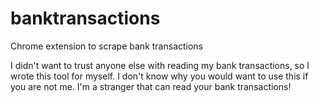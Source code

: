 # banktransactions
Chrome extension to scrape bank transactions

I didn't want to trust anyone else with reading my bank transactions, so I wrote this tool for myself. I don't know why you would want to use this if you are not me. I'm a stranger that can read your bank transactions!

